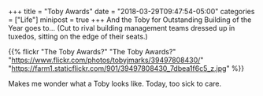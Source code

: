 +++
title = "Toby Awards"
date = "2018-03-29T09:47:54-05:00"
categories = ["Life"]
minipost = true
+++
And the Toby for Outstanding Building of the Year goes to… (Cut to rival building management teams dressed up in tuxedos, sitting on the edge of their seats.)

{{% flickr "The Toby Awards?"
           "The Toby Awards?"
           "https://www.flickr.com/photos/tobyjmarks/39497808430/"
           "https://farm1.staticflickr.com/901/39497808430_7dbea1f6c5_z.jpg" %}}

Makes me wonder what a Toby looks like. Today, too sick to care.